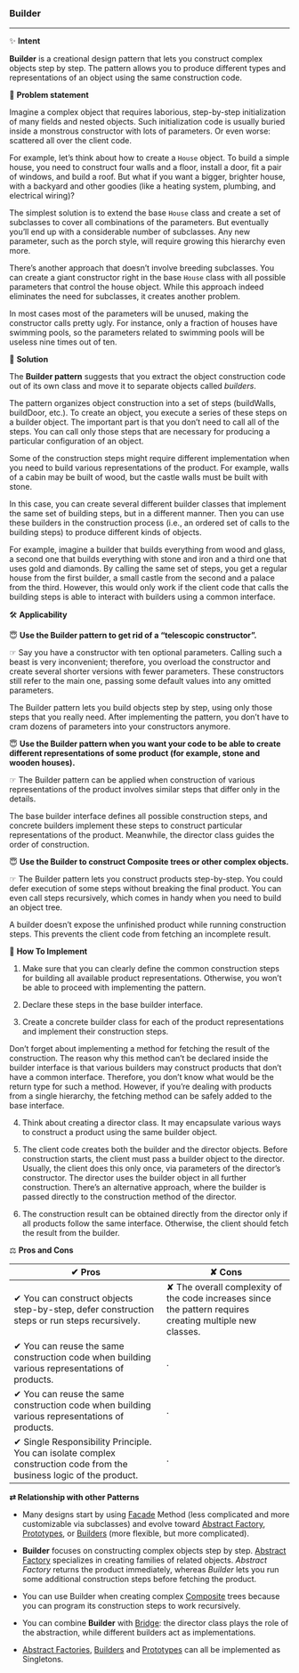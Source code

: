 ### Builder
-------------

&#10024; **Intent**

**Builder** is a creational design pattern that lets you construct complex objects step by step. The pattern allows you to produce different types and representations of an object using the same construction code.
     
&#128577; **Problem statement**

Imagine a complex object that requires laborious, step-by-step initialization of many fields and nested objects. Such initialization code is usually buried inside a monstrous constructor with lots of parameters. Or even worse: scattered all over the client code.

For example, let’s think about how to create a `House` object. To build a simple house, you need to construct four walls and a floor, install a door, fit a pair of windows, and build a roof. But what if you want a bigger, brighter house, with a backyard and other goodies (like a heating system, plumbing, and electrical wiring)?

The simplest solution is to extend the base `House` class and create a set of subclasses to cover all combinations of the parameters. But eventually you’ll end up with a considerable number of subclasses. Any new parameter, such as the porch style, will require growing this hierarchy even more.

There’s another approach that doesn’t involve breeding subclasses. You can create a giant constructor right in the base `House` class with all possible parameters that control the house object. While this approach indeed eliminates the need for subclasses, it creates another problem.

In most cases most of the parameters will be unused, making the constructor calls pretty ugly. For instance, only a fraction of houses have swimming pools, so the parameters related to swimming pools will be useless nine times out of ten.


&#128578; **Solution**

The **Builder pattern** suggests that you extract the object construction code out of its own class and move it to separate objects called *builders*.


The pattern organizes object construction into a set of steps (buildWalls, buildDoor, etc.). To create an object, you execute a series of these steps on a builder object. The important part is that you don’t need to call all of the steps. You can call only those steps that are necessary for producing a particular configuration of an object.


Some of the construction steps might require different implementation when you need to build various representations of the product. For example, walls of a cabin may be built of wood, but the castle walls must be built with stone.


In this case, you can create several different builder classes that implement the same set of building steps, but in a different manner. Then you can use these builders in the construction process (i.e., an ordered set of calls to the building steps) to produce different kinds of objects.

For example, imagine a builder that builds everything from wood and glass, a second one that builds everything with stone and iron and a third one that uses gold and diamonds. By calling the same set of steps, you get a regular house from the first builder, a small castle from the second and a palace from the third. However, this would only work if the client code that calls the building steps is able to interact with builders using a common interface.



&#128736; **Applicability**

&#128519; **Use the Builder pattern to get rid of a “telescopic constructor”.**

&#9758; Say you have a constructor with ten optional parameters. Calling such a beast is very inconvenient; therefore, you overload the constructor and create several shorter versions with fewer parameters. These constructors still refer to the main one, passing some default values into any omitted parameters.

The Builder pattern lets you build objects step by step, using only those steps that you really need. After implementing the pattern, you don’t have to cram dozens of parameters into your constructors anymore.

&#128519; **Use the Builder pattern when you want your code to be able to create different representations of some product (for example, stone and wooden houses).**

&#9758; The Builder pattern can be applied when construction of various representations of the product involves similar steps that differ only in the details.

The base builder interface defines all possible construction steps, and concrete builders implement these steps to construct particular representations of the product. Meanwhile, the director class guides the order of construction.

&#128519; **Use the Builder to construct Composite trees or other complex objects.**

&#9758; The Builder pattern lets you construct products step-by-step. You could defer execution of some steps without breaking the final product. You can even call steps recursively, which comes in handy when you need to build an object tree.

A builder doesn’t expose the unfinished product while running construction steps. This prevents the client code from fetching an incomplete result.


&#128221; **How To Implement**

1. Make sure that you can clearly define the common construction steps for building all available product representations. Otherwise, you won’t be able to proceed with implementing the pattern.


2. Declare these steps in the base builder interface.

3. Create a concrete builder class for each of the product representations and implement their construction steps.

Don’t forget about implementing a method for fetching the result of the construction. The reason why this method can’t be declared inside the builder interface is that various builders may construct products that don’t have a common interface. Therefore, you don’t know what would be the return type for such a method. However, if you’re dealing with products from a single hierarchy, the fetching method can be safely added to the base interface.

4. Think about creating a director class. It may encapsulate various ways to construct a product using the same builder object.

5. The client code creates both the builder and the director objects. Before construction starts, the client must pass a builder object to the director. Usually, the client does this only once, via parameters of the director’s constructor. The director uses the builder object in all further construction. There’s an alternative approach, where the builder is passed directly to the construction method of the director.

6. The construction result can be obtained directly from the director only if all products follow the same interface. Otherwise, the client should fetch the result from the builder.

&#9878; **Pros and Cons**

&#10004; Pros | &#10008; Cons
--------------|--------------
&#10004; You can construct objects step-by-step, defer construction steps or run steps recursively. | &#10008; The overall complexity of the code increases since the pattern requires creating multiple new classes.
&#10004; You can reuse the same construction code when building various representations of products. | .
&#10004; You can reuse the same construction code when building various representations of products. | .
&#10004;  Single Responsibility Principle. You can isolate complex construction code from the business logic of the product. | .
 
 
 **&#8644; Relationship with other Patterns**
 
- Many designs start by using [Facade](./Design-Patterns/Facade/facade.md) Method (less complicated and more customizable via subclasses) and evolve toward [Abstract Factory](./Design-Patterns/Abstract-Factory/abstract_factory.md), [Prototypes](./Design-Patterns/Prototypes/prototypes.md), or [Builders](./Design-Patterns/Builders/builders.md) (more flexible, but more complicated).
 
- **Builder** focuses on constructing complex objects step by step. [Abstract Factory](./Design-Patterns/Abstract-Factory/abstract_factory.md) specializes in creating families of related objects. *Abstract Factory* returns the product immediately, whereas *Builder* lets you run some additional construction steps before fetching the product.

- You can use Builder when creating complex [Composite](./Design-Patterns/Composite/composite.md) trees because you can program its construction steps to work recursively.

- You can combine **Builder** with [Bridge](./Design-Patterns/Bridge/bridge.md): the director class plays the role of the abstraction, while different builders act as implementations.
 
- [Abstract Factories](./Design-Patterns/Abstract-Factories/abstract_factories.md), [Builders](./Design-Patterns/Builders/builders.md) and [Prototypes](./Design-Patterns/Prototypes/prototypes.md) can all be implemented as Singletons.
